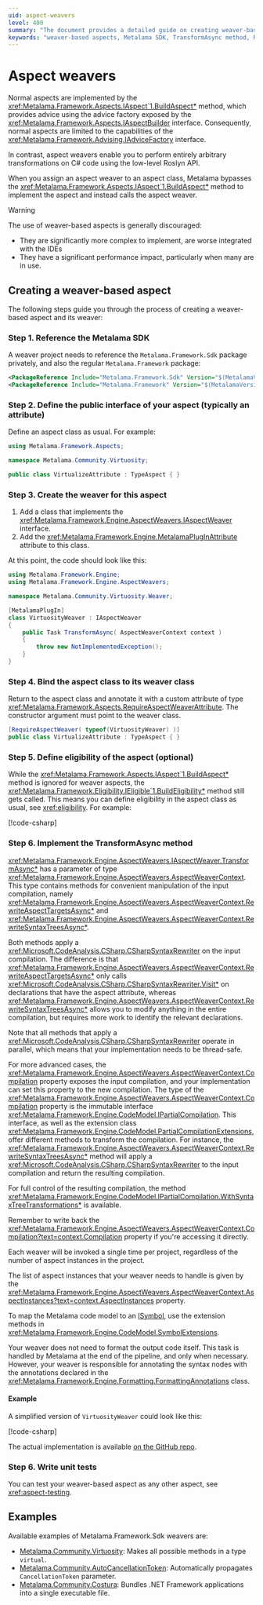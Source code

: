 ```yaml
---
uid: aspect-weavers
level: 400
summary: "The document provides a detailed guide on creating weaver-based aspects using the Metalama SDK. It covers referencing the SDK, defining the aspect's public interface, creating the weaver, binding the aspect to the weaver, defining eligibility, implementing the TransformAsync method, and writing unit tests."
keywords: "weaver-based aspects, Metalama SDK, TransformAsync method, Roslyn API, C# code transformations, IAspectWeaver interface, aspect weaver"
---
```


# Aspect weavers

Normal aspects are implemented by the <xref:Metalama.Framework.Aspects.IAspect`1.BuildAspect*> method, which provides advice using the advice factory exposed by the <xref:Metalama.Framework.Aspects.IAspectBuilder> interface. Consequently, normal aspects are limited to the capabilities of the <xref:Metalama.Framework.Advising.IAdviceFactory> interface.

In contrast, aspect weavers enable you to perform entirely arbitrary transformations on C# code using the low-level Roslyn API.

When you assign an aspect weaver to an aspect class, Metalama bypasses the <xref:Metalama.Framework.Aspects.IAspect`1.BuildAspect*> method to implement the aspect and instead calls the aspect weaver.

> [!WARNING]
> The use of weaver-based aspects is generally discouraged:
> * They are significantly more complex to implement, are worse integrated with the IDEs
> * They have a significant performance impact, particularly when many are in use.

## Creating a weaver-based aspect

The following steps guide you through the process of creating a weaver-based aspect and its weaver:

### Step 1. Reference the Metalama SDK

A weaver project needs to reference the `Metalama.Framework.Sdk` package privately, and also the regular `Metalama.Framework` package:

```xml
<PackageReference Include="Metalama.Framework.Sdk" Version="$(MetalamaVersion)" PrivateAssets="all" />
<PackageReference Include="Metalama.Framework" Version="$(MetalamaVersion)" />
```

### Step 2. Define the public interface of your aspect (typically an attribute)

Define an aspect class as usual. For example:

```csharp
using Metalama.Framework.Aspects;

namespace Metalama.Community.Virtuosity;

public class VirtualizeAttribute : TypeAspect { }
```

### Step 3. Create the weaver for this aspect

1. Add a class that implements the <xref:Metalama.Framework.Engine.AspectWeavers.IAspectWeaver> interface.
2. Add the <xref:Metalama.Framework.Engine.MetalamaPlugInAttribute> attribute to this class.

At this point, the code should look like this:

```cs
using Metalama.Framework.Engine;
using Metalama.Framework.Engine.AspectWeavers;

namespace Metalama.Community.Virtuosity.Weaver;

[MetalamaPlugIn]
class VirtuosityWeaver : IAspectWeaver
{
    public Task TransformAsync( AspectWeaverContext context )
    {
        throw new NotImplementedException();
    }
}
```

### Step 4. Bind the aspect class to its weaver class

Return to the aspect class and annotate it with a custom attribute of type <xref:Metalama.Framework.Aspects.RequireAspectWeaverAttribute>. The constructor argument must point to the weaver class.

```cs
[RequireAspectWeaver( typeof(VirtuosityWeaver) )]
public class VirtualizeAttribute : TypeAspect { }
```

### Step 5. Define eligibility of the aspect (optional)

While the <xref:Metalama.Framework.Aspects.IAspect`1.BuildAspect*> method is ignored for weaver aspects, the <xref:Metalama.Framework.Eligibility.IEligible`1.BuildEligibility*> method still gets called. This means you can define eligibility in the aspect class as usual, see <xref:eligibility>. For example:

[!code-csharp[](~\source-dependencies\Metalama.Community\src\Metalama.Community.Virtuosity\Metalama.Community.Virtuosity\VirtualizeAttribute.cs#L3-L100)]

### Step 6. Implement the TransformAsync method

<xref:Metalama.Framework.Engine.AspectWeavers.IAspectWeaver.TransformAsync*> has a parameter of type <xref:Metalama.Framework.Engine.AspectWeavers.AspectWeaverContext>. This type contains methods for convenient manipulation of the input compilation, namely <xref:Metalama.Framework.Engine.AspectWeavers.AspectWeaverContext.RewriteAspectTargetsAsync*> and <xref:Metalama.Framework.Engine.AspectWeavers.AspectWeaverContext.RewriteSyntaxTreesAsync*>.

Both methods apply a <xref:Microsoft.CodeAnalysis.CSharp.CSharpSyntaxRewriter> on the input compilation. The difference is that <xref:Metalama.Framework.Engine.AspectWeavers.AspectWeaverContext.RewriteAspectTargetsAsync*> only calls <xref:Microsoft.CodeAnalysis.CSharp.CSharpSyntaxRewriter.Visit*> on declarations that have the aspect attribute, whereas <xref:Metalama.Framework.Engine.AspectWeavers.AspectWeaverContext.RewriteSyntaxTreesAsync*> allows you to modify anything in the entire compilation, but requires more work to identify the relevant declarations.

Note that all methods that apply a <xref:Microsoft.CodeAnalysis.CSharp.CSharpSyntaxRewriter> operate in parallel, which means that your implementation needs to be thread-safe.

For more advanced cases, the <xref:Metalama.Framework.Engine.AspectWeavers.AspectWeaverContext.Compilation> property exposes the input compilation, and your implementation can set this property to the new compilation.
The type of the <xref:Metalama.Framework.Engine.AspectWeavers.AspectWeaverContext.Compilation> property is the immutable interface <xref:Metalama.Framework.Engine.CodeModel.IPartialCompilation>. This interface, as well as the extension class <xref:Metalama.Framework.Engine.CodeModel.PartialCompilationExtensions>, offer different methods to transform the compilation. For instance, the <xref:Metalama.Framework.Engine.AspectWeavers.AspectWeaverContext.RewriteSyntaxTreesAsync*> method will apply a <xref:Microsoft.CodeAnalysis.CSharp.CSharpSyntaxRewriter> to the input compilation and return the resulting compilation.

For full control of the resulting compilation, the method <xref:Metalama.Framework.Engine.CodeModel.IPartialCompilation.WithSyntaxTreeTransformations*> is available.

Remember to write back the <xref:Metalama.Framework.Engine.AspectWeavers.AspectWeaverContext.Compilation?text=context.Compilation> property if you're accessing it directly.

Each weaver will be invoked a single time per project, regardless of the number of aspect instances in the project.

The list of aspect instances that your weaver needs to handle is given by the <xref:Metalama.Framework.Engine.AspectWeavers.AspectWeaverContext.AspectInstances?text=context.AspectInstances> property.

To map the Metalama code model to an [ISymbol](https://learn.microsoft.com/en-us/dotnet/api/microsoft.codeanalysis.isymbol), use the extension methods in <xref:Metalama.Framework.Engine.CodeModel.SymbolExtensions>.

Your weaver does not need to format the output code itself. This task is handled by Metalama at the end of the pipeline, and only when necessary.
However, your weaver is responsible for annotating the syntax nodes with the annotations declared in the  <xref:Metalama.Framework.Engine.Formatting.FormattingAnnotations> class.

#### Example

A simplified version of `VirtuosityWeaver` could look like this:

[!code-csharp[](~\code\Metalama.Documentation.SampleCode.Sdk\VirtuosityWeaver.cs)]

The actual implementation is available [on the GitHub repo](https://github.com/postsharp/Metalama.Community/blob/master/src/Metalama.Community.Virtuosity/Metalama.Community.Virtuosity/VirtuosityWeaver.cs).

### Step 6. Write unit tests

You can test your weaver-based aspect as any other aspect, see <xref:aspect-testing>.

## Examples

Available examples of Metalama.Framework.Sdk weavers are:

* [Metalama.Community.Virtuosity](https://github.com/postsharp/Metalama.Community/tree/master/src/Metalama.Community.Virtuosity): Makes all possible methods in a type `virtual`.
* [Metalama.Community.AutoCancellationToken](https://github.com/postsharp/Metalama.Community/tree/master/src/Metalama.Community.AutoCancellationToken): Automatically propagates `CancellationToken` parameter.
* [Metalama.Community.Costura](https://github.com/postsharp/Metalama.Community/tree/master/src/Metalama.Community.Costura): Bundles .NET Framework applications into a single executable file.


